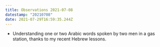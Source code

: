 ```yaml
---
title: Observations 2021-07-08
datestamp: "20210708"
date: 2021-07-29T16:59:35.244Z
---
```

- Understanding one or two Arabic words spoken by two men in a gas station, thanks to my recent Hebrew lessons.
